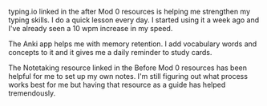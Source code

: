 typing.io linked in the after Mod 0 resources is helping me strengthen my typing skills. I do a quick lesson every day. I started using it a week ago and I've already seen a 10 wpm increase in my speed.

The Anki app helps me with memory retention. I add vocabulary words and concepts to it and it gives me a daily reminder to study cards.

The Notetaking resource linked in the Before Mod 0 resources has been helpful for me to set up my own notes. I'm still figuring out what process works best for me but having that resource as a guide has helped tremendously.
